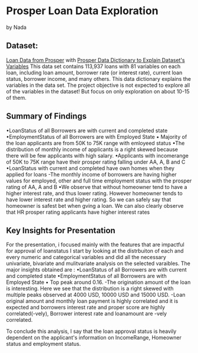 
# Prosper Loan Data Exploration
by Nada 





## Dataset:
[Loan Data from Prosper](https://www.google.com/url?q=https://s3.amazonaws.com/udacity-hosted-downloads/ud651/prosperLoanData.csv&sa=D&ust=1554486256021000) with [Prosper Data Dictionary to Explain Dataset's Variables](https://www.google.com/url?q=https://docs.google.com/spreadsheet/ccc?key%3D0AllIqIyvWZdadDd5NTlqZ1pBMHlsUjdrOTZHaVBuSlE%26usp%3Dsharing&sa=D&ust=1554486256024000)
This data set contains 113,937 loans with 81 variables on each loan, including loan amount, borrower rate (or interest rate), current loan
status, borrower income, and many others. This data dictionary explains the variables in the data set. The project objective is not expected
to explore all of the variables in the dataset! But focus on only exploration on about 10-15 of them.


## Summary of Findings
•LoanStatus of all Borrowers are with current and completed state •EmploymentStatus of all Borrowers are with Employed State • Majority of
the loan applicants are from 50K to 75K range with emloyeed status •The distribution of monthly income of applicants is a right skewed
because there will be few applicants with high salary. •Applicants with incomerange of 50K to 75K range have their prosper rating falling
under AA, A, B and C •LoanStatus with current and completed have own homes when they applied for loans -The monthly income of
borrowers are having higher values for employed, other and full time employment status with the prosper rating of AA, A and B •We observe
that without homeowner tend to have a higher interest rate, and thus lower rating. However homeowner tends to have lower interest rate and
higher rating. So we can safely say that homeowner is safest bet when gving a loan. We can also clearly observe that HR prosper rating
applicants have higher interest rates

## Key Insights for Presentation
For the presentation, i focused mainly with the features that are impactful for approval of loanstatus I start by looking at the distrbuiton of
each and every numeric and categorical variables and did all the necessary univariate, bivariate and mulitvariate analysis on the selected varaibles.
The major insights obtained are :
•LoanStatus of all Borrowers are with current and completed state •EmploymentStatus of all Borrowers are with Employed State • Top
peak around 0.16. -The origination amount of the loan is interesting. Here we see that the distribution is a right skewed with multiple peaks
observed at 4000 USD, 10000 USD and 15000 USD. -Loan original amount and monthly loan payment is highly correlated and it is expected and borrowers interest rate and proper score are highly correlated(-vely), Borrower interest rate and loanamount are -vely correlated.

To conclude this analysis, I say that the loan approval status is heavily dependent on the applicant's information on IncomeRange,
Homeowner status and employment status.
